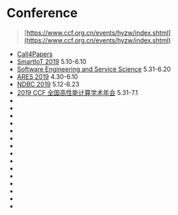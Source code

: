 # Conference

> [https://www.ccf.org.cn/events/hyzw/index.shtml](https://www.ccf.org.cn/events/hyzw/index.shtml)

- [Call4Papers](http://www.call4papers.cn/C4PREST/index.html)
- [SmartIoT 2019](http://www.ieee-smartiot.org) 5.10-6.10
- [Software Engineering and Service Science](http://www.icsess.org) 5.31-6.20
- [ARES 2019](https://www.ares-conference.eu/workshops/cybertim-2019/page/2) 4.30-6.10
- [NDBC 2019](https://easychair.org/cfp/NDBC2019) 5.12-6.23
- [2019 CCF 全国高性能计算学术年会](http://hpcchina2019.csp.escience.cn/dct/page/70031) 5.31-7.1
- []()
- []()
- []()
- []()
- []()
- []()
- []()
- []()
- []()
- []()
- []()
- []()
- []()
- []()
- []()

